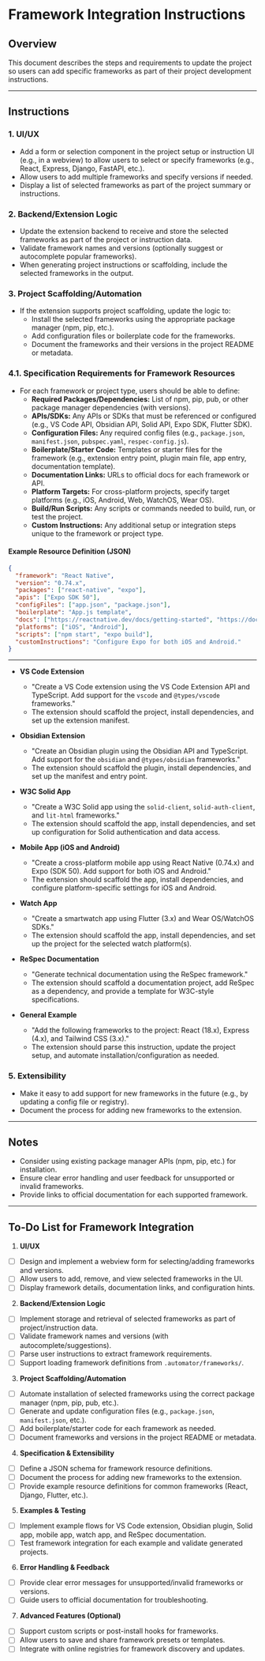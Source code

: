# Framework Integration Instructions

## Overview
This document describes the steps and requirements to update the project so users can add specific frameworks as part of their project development instructions.

---

## Instructions

### 1. UI/UX
- Add a form or selection component in the project setup or instruction UI (e.g., in a webview) to allow users to select or specify frameworks (e.g., React, Express, Django, FastAPI, etc.).
- Allow users to add multiple frameworks and specify versions if needed.
- Display a list of selected frameworks as part of the project summary or instructions.

### 2. Backend/Extension Logic
- Update the extension backend to receive and store the selected frameworks as part of the project or instruction data.
- Validate framework names and versions (optionally suggest or autocomplete popular frameworks).
- When generating project instructions or scaffolding, include the selected frameworks in the output.

### 3. Project Scaffolding/Automation
- If the extension supports project scaffolding, update the logic to:
  - Install the selected frameworks using the appropriate package manager (npm, pip, etc.).
  - Add configuration files or boilerplate code for the frameworks.
  - Document the frameworks and their versions in the project README or metadata.



### 4.1. Specification Requirements for Framework Resources

- For each framework or project type, users should be able to define:
  - **Required Packages/Dependencies:** List of npm, pip, pub, or other package manager dependencies (with versions).
  - **APIs/SDKs:** Any APIs or SDKs that must be referenced or configured (e.g., VS Code API, Obsidian API, Solid API, Expo SDK, Flutter SDK).
  - **Configuration Files:** Any required config files (e.g., `package.json`, `manifest.json`, `pubspec.yaml`, `respec-config.js`).
  - **Boilerplate/Starter Code:** Templates or starter files for the framework (e.g., extension entry point, plugin main file, app entry, documentation template).
  - **Documentation Links:** URLs to official docs for each framework or API.
  - **Platform Targets:** For cross-platform projects, specify target platforms (e.g., iOS, Android, Web, WatchOS, Wear OS).
  - **Build/Run Scripts:** Any scripts or commands needed to build, run, or test the project.
  - **Custom Instructions:** Any additional setup or integration steps unique to the framework or project type.

#### Example Resource Definition (JSON)

```json
{
  "framework": "React Native",
  "version": "0.74.x",
  "packages": ["react-native", "expo"],
  "apis": ["Expo SDK 50"],
  "configFiles": ["app.json", "package.json"],
  "boilerplate": "App.js template",
  "docs": ["https://reactnative.dev/docs/getting-started", "https://docs.expo.dev/"],
  "platforms": ["iOS", "Android"],
  "scripts": ["npm start", "expo build"],
  "customInstructions": "Configure Expo for both iOS and Android."
}
```

---

- **VS Code Extension**
  - "Create a VS Code extension using the VS Code Extension API and TypeScript. Add support for the `vscode` and `@types/vscode` frameworks."
  - The extension should scaffold the project, install dependencies, and set up the extension manifest.

- **Obsidian Extension**
  - "Create an Obsidian plugin using the Obsidian API and TypeScript. Add support for the `obsidian` and `@types/obsidian` frameworks."
  - The extension should scaffold the plugin, install dependencies, and set up the manifest and entry point.

- **W3C Solid App**
  - "Create a W3C Solid app using the `solid-client`, `solid-auth-client`, and `lit-html` frameworks."
  - The extension should scaffold the app, install dependencies, and set up configuration for Solid authentication and data access.

- **Mobile App (iOS and Android)**
  - "Create a cross-platform mobile app using React Native (0.74.x) and Expo (SDK 50). Add support for both iOS and Android."
  - The extension should scaffold the app, install dependencies, and configure platform-specific settings for iOS and Android.

- **Watch App**
  - "Create a smartwatch app using Flutter (3.x) and Wear OS/WatchOS SDKs."
  - The extension should scaffold the app, install dependencies, and set up the project for the selected watch platform(s).

- **ReSpec Documentation**
  - "Generate technical documentation using the ReSpec framework."
  - The extension should scaffold a documentation project, add ReSpec as a dependency, and provide a template for W3C-style specifications.

- **General Example**
  - "Add the following frameworks to the project: React (18.x), Express (4.x), and Tailwind CSS (3.x)."
  - The extension should parse this instruction, update the project setup, and automate installation/configuration as needed.

### 5. Extensibility
- Make it easy to add support for new frameworks in the future (e.g., by updating a config file or registry).
- Document the process for adding new frameworks to the extension.

---

## Notes
- Consider using existing package manager APIs (npm, pip, etc.) for installation.
- Ensure clear error handling and user feedback for unsupported or invalid frameworks.
- Provide links to official documentation for each supported framework.

---

## To-Do List for Framework Integration

1. **UI/UX**
  - [ ] Design and implement a webview form for selecting/adding frameworks and versions.
  - [ ] Allow users to add, remove, and view selected frameworks in the UI.
  - [ ] Display framework details, documentation links, and configuration hints.

2. **Backend/Extension Logic**
  - [ ] Implement storage and retrieval of selected frameworks as part of project/instruction data.
  - [ ] Validate framework names and versions (with autocomplete/suggestions).
  - [ ] Parse user instructions to extract framework requirements.
  - [ ] Support loading framework definitions from `.automator/frameworks/`.

3. **Project Scaffolding/Automation**
  - [ ] Automate installation of selected frameworks using the correct package manager (npm, pip, pub, etc.).
  - [ ] Generate and update configuration files (e.g., `package.json`, `manifest.json`, etc.).
  - [ ] Add boilerplate/starter code for each framework as needed.
  - [ ] Document frameworks and versions in the project README or metadata.

4. **Specification & Extensibility**
  - [ ] Define a JSON schema for framework resource definitions.
  - [ ] Document the process for adding new frameworks to the extension.
  - [ ] Provide example resource definitions for common frameworks (React, Django, Flutter, etc.).

5. **Examples & Testing**
  - [ ] Implement example flows for VS Code extension, Obsidian plugin, Solid app, mobile app, watch app, and ReSpec documentation.
  - [ ] Test framework integration for each example and validate generated projects.

6. **Error Handling & Feedback**
  - [ ] Provide clear error messages for unsupported/invalid frameworks or versions.
  - [ ] Guide users to official documentation for troubleshooting.

7. **Advanced Features (Optional)**
  - [ ] Support custom scripts or post-install hooks for frameworks.
  - [ ] Allow users to save and share framework presets or templates.
  - [ ] Integrate with online registries for framework discovery and updates.
